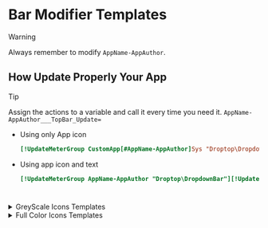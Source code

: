 <h1 align="justify">Bar Modifier Templates</h1>

> [!WARNING]
> Always remember to modify `AppName-AppAuthor`.

<h2 align="justify">How Update Properly Your App</h2>

> [!TIP]
> Assign the actions to a variable and call it every time you need it.
> `AppName-AppAuthor___TopBar_Update=`

- Using only App icon

    ```ini
    [!UpdateMeterGroup CustomApp[#AppName-AppAuthor]Sys "Droptop\DropdownBar"][!Redraw "Droptop\DropdownBar"]
    ```

- Using app icon and text

    ```ini
    [!UpdateMeterGroup AppName-AppAuthor "Droptop\DropdownBar"][!UpdateMeterGroup CustomApp[#AppName-AppAuthor]Sys "Droptop\DropdownBar"][!UpdateMeterGroup SysTray "Droptop\DropdownBar"][!UpdateMeterGroup HL "Droptop\DropdownBar"][!UpdateMeterGroup NotificationBar "Droptop\DropdownBar"][!Redraw "Droptop\DropdownBar"]
    ```

<h1></h1>

<details>
    <summary>GreyScale Icons Templates</summary>

<br>

- [Adding hideable text/icon](https://github.com/KazukiGames82/Community-Apps-Templates/blob/main/BarModifier/GreyScale-Icons/Template-1/BarModifier.inc)
- [Adding two or more hideable text/icon](https://github.com/KazukiGames82/Community-Apps-Templates/blob/main/BarModifier/GreyScale-Icons/Template-2/BarModifier.inc)

<br>

- Make less visible app icon when no internet
- Hide app text when no internet

<h1></h1>

</details>

<details>
    <summary>Full Color Icons Templates</summary>

<br>

- Adding hideable text/icon
- Adding two or more hideable text/icon

<br>

- Make less visible app icon when no internet
- Hide app text when no internet

</details>